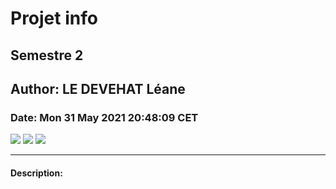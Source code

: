 # Projet info
## Semestre 2
## Author: LE DEVEHAT Léane
### Date: Mon 31 May 2021 20:48:09 CET
![](https://img.shields.io/badge/Python-%3E%3D3.9-blue.svg)  ![](https://img.shields.io/badge/Django-%3E%3D3.2-green.svg)  ![](https://img.shields.io/badge/MySQL-%3E%3D8.0-yellow.svg)

---

#### Description:
